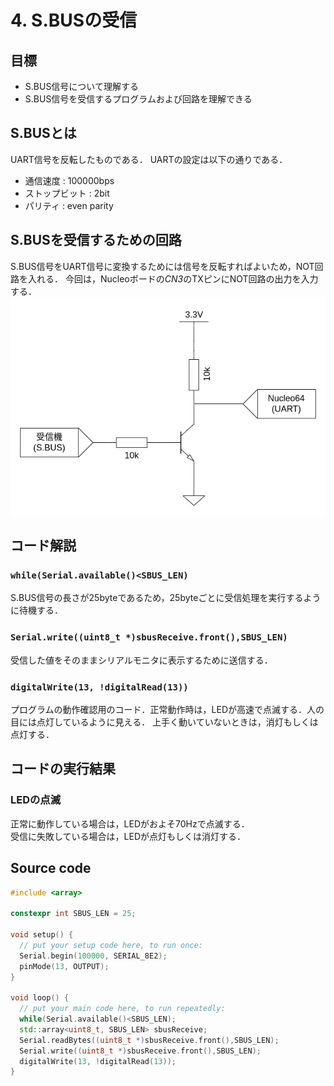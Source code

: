 # 4. S.BUSの受信
## 目標
- S.BUS信号について理解する
- S.BUS信号を受信するプログラムおよび回路を理解できる

## S.BUSとは
UART信号を反転したものである．
UARTの設定は以下の通りである．

- 通信速度 : 100000bps
- ストップビット : 2bit
- パリティ : even parity

## S.BUSを受信するための回路
S.BUS信号をUART信号に変換するためには信号を反転すればよいため，NOT回路を入れる．
今回は，Nucleoボードの*CN3*のTXピンにNOT回路の出力を入力する．
![](res/sbus.png)

## コード解説
### `while(Serial.available()<SBUS_LEN)`
S.BUS信号の長さが25byteであるため，25byteごとに受信処理を実行するように待機する．

### `Serial.write((uint8_t *)sbusReceive.front(),SBUS_LEN)`
受信した値をそのままシリアルモニタに表示するために送信する．

### `digitalWrite(13, !digitalRead(13))`
プログラムの動作確認用のコード．正常動作時は，LEDが高速で点滅する．人の目には点灯しているように見える．
上手く動いていないときは，消灯もしくは点灯する．

## コードの実行結果
### LEDの点滅
正常に動作している場合は，LEDがおよそ70Hzで点滅する．  
受信に失敗している場合は，LEDが点灯もしくは消灯する．

## Source code
```c++
#include <array>

constexpr int SBUS_LEN = 25;

void setup() {
  // put your setup code here, to run once:
  Serial.begin(100000, SERIAL_8E2);
  pinMode(13, OUTPUT);
}

void loop() {
  // put your main code here, to run repeatedly:
  while(Serial.available()<SBUS_LEN);
  std::array<uint8_t, SBUS_LEN> sbusReceive;
  Serial.readBytes((uint8_t *)sbusReceive.front(),SBUS_LEN);
  Serial.write((uint8_t *)sbusReceive.front(),SBUS_LEN);
  digitalWrite(13, !digitalRead(13));
}
```